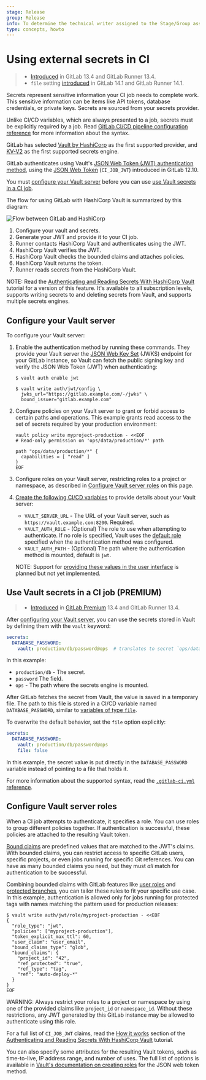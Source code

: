 ```yaml
---
stage: Release
group: Release
info: To determine the technical writer assigned to the Stage/Group associated with this page, see https://about.gitlab.com/handbook/engineering/ux/technical-writing/#assignments
type: concepts, howto
---
```


# Using external secrets in CI

> - [Introduced](https://gitlab.com/gitlab-org/gitlab/-/issues/218746) in GitLab 13.4 and GitLab Runner 13.4.
> - `file` setting [introduced](https://gitlab.com/gitlab-org/gitlab/-/issues/250695) in GitLab 14.1 and GitLab Runner 14.1.

Secrets represent sensitive information your CI job needs to complete work. This
sensitive information can be items like API tokens, database credentials, or private keys.
Secrets are sourced from your secrets provider.

Unlike CI/CD variables, which are always presented to a job, secrets must be explicitly
required by a job. Read [GitLab CI/CD pipeline configuration reference](../yaml/index.md#secrets)
for more information about the syntax.

GitLab has selected [Vault by HashiCorp](https://www.vaultproject.io) as the
first supported provider, and [KV-V2](https://www.vaultproject.io/docs/secrets/kv/kv-v2)
as the first supported secrets engine.

GitLab authenticates using Vault's
[JSON Web Token (JWT) authentication method](https://www.vaultproject.io/docs/auth/jwt#jwt-authentication), using
the [JSON Web Token](https://gitlab.com/gitlab-org/gitlab/-/issues/207125) (`CI_JOB_JWT`)
introduced in GitLab 12.10.

You must [configure your Vault server](#configure-your-vault-server) before you
can use [use Vault secrets in a CI job](#use-vault-secrets-in-a-ci-job).

The flow for using GitLab with HashiCorp Vault
is summarized by this diagram:

![Flow between GitLab and HashiCorp](../img/gitlab_vault_workflow_v13_4.png "How GitLab CI_JOB_JWT works with HashiCorp Vault")

1. Configure your vault and secrets.
1. Generate your JWT and provide it to your CI job.
1. Runner contacts HashiCorp Vault and authenticates using the JWT.
1. HashiCorp Vault verifies the JWT.
1. HashiCorp Vault checks the bounded claims and attaches policies.
1. HashiCorp Vault returns the token.
1. Runner reads secrets from the HashiCorp Vault.

NOTE:
Read the [Authenticating and Reading Secrets With HashiCorp Vault](../examples/authenticating-with-hashicorp-vault/index.md)
tutorial for a version of this feature. It's available to all
subscription levels, supports writing secrets to and deleting secrets from Vault,
and supports multiple secrets engines.

## Configure your Vault server

To configure your Vault server:

1. Enable the authentication method by running these commands. They provide your Vault
   server the [JSON Web Key Set](https://tools.ietf.org/html/rfc7517) (JWKS) endpoint for your GitLab instance, so Vault
   can fetch the public signing key and verify the JSON Web Token (JWT) when authenticating:

   ```shell
   $ vault auth enable jwt

   $ vault write auth/jwt/config \
     jwks_url="https://gitlab.example.com/-/jwks" \
     bound_issuer="gitlab.example.com"
   ```

1. Configure policies on your Vault server to grant or forbid access to certain
   paths and operations. This example grants read access to the set of secrets
   required by your production environment:

   ```shell
   vault policy write myproject-production - <<EOF
   # Read-only permission on 'ops/data/production/*' path

   path "ops/data/production/*" {
     capabilities = [ "read" ]
   }
   EOF
   ```

1. Configure roles on your Vault server, restricting roles to a project or namespace,
   as described in [Configure Vault server roles](#configure-vault-server-roles) on this page.
1. [Create the following CI/CD variables](../variables/index.md#custom-cicd-variables)
   to provide details about your Vault server:
   - `VAULT_SERVER_URL` - The URL of your Vault server, such as `https://vault.example.com:8200`.
     Required.
   - `VAULT_AUTH_ROLE` - (Optional) The role to use when attempting to authenticate.
     If no role is specified, Vault uses the [default role](https://www.vaultproject.io/api/auth/jwt#default_role)
     specified when the authentication method was configured.
   - `VAULT_AUTH_PATH` - (Optional) The path where the authentication method is mounted, default is `jwt`.

   NOTE:
   Support for [providing these values in the user interface](https://gitlab.com/gitlab-org/gitlab/-/issues/218677)
   is planned but not yet implemented.

## Use Vault secrets in a CI job **(PREMIUM)**

> - [Introduced](https://gitlab.com/gitlab-org/gitlab/-/issues/28321) in [GitLab Premium](https://about.gitlab.com/pricing/) 13.4 and GitLab Runner 13.4.

After [configuring your Vault server](#configure-your-vault-server), you can use
the secrets stored in Vault by defining them with the `vault` keyword:

```yaml
secrets:
  DATABASE_PASSWORD:
    vault: production/db/password@ops  # translates to secret `ops/data/production/db`, field `password`
```

In this example:

- `production/db` - The secret.
- `password` The field.
- `ops` - The path where the secrets engine is mounted.

After GitLab fetches the secret from Vault, the value is saved in a temporary file.
The path to this file is stored in a CI/CD variable named `DATABASE_PASSWORD`,
similar to [variables of type `file`](../variables/index.md#cicd-variable-types).

To overwrite the default behavior, set the `file` option explicitly:

```yaml
secrets:
  DATABASE_PASSWORD:
    vault: production/db/password@ops
    file: false
```

In this example, the secret value is put directly in the `DATABASE_PASSWORD` variable
instead of pointing to a file that holds it.

For more information about the supported syntax, read the
[`.gitlab-ci.yml` reference](../yaml/index.md#secretsvault).

## Configure Vault server roles

When a CI job attempts to authenticate, it specifies a role. You can use roles to group
different policies together. If authentication is successful, these policies are
attached to the resulting Vault token.

[Bound claims](https://www.vaultproject.io/docs/auth/jwt#bound-claims) are predefined
values that are matched to the JWT's claims. With bounded claims, you can restrict access
to specific GitLab users, specific projects, or even jobs running for specific Git
references. You can have as many bounded claims you need, but they must *all* match
for authentication to be successful.

Combining bounded claims with GitLab features like [user roles](../../user/permissions.md)
and [protected branches](../../user/project/protected_branches.md), you can tailor
these rules to fit your specific use case. In this example, authentication is allowed
only for jobs running for protected tags with names matching the pattern used for
production releases:

```shell
$ vault write auth/jwt/role/myproject-production - <<EOF
{
  "role_type": "jwt",
  "policies": ["myproject-production"],
  "token_explicit_max_ttl": 60,
  "user_claim": "user_email",
  "bound_claims_type": "glob",
  "bound_claims": {
    "project_id": "42",
    "ref_protected": "true",
    "ref_type": "tag",
    "ref": "auto-deploy-*"
  }
}
EOF
```

WARNING:
Always restrict your roles to a project or namespace by using one of the provided
claims like `project_id` or `namespace_id`. Without these restrictions, any JWT
generated by this GitLab instance may be allowed to authenticate using this role.

For a full list of `CI_JOB_JWT` claims, read the
[How it works](../examples/authenticating-with-hashicorp-vault/index.md#how-it-works) section of the
[Authenticating and Reading Secrets With HashiCorp Vault](../examples/authenticating-with-hashicorp-vault/index.md) tutorial.

You can also specify some attributes for the resulting Vault tokens, such as time-to-live,
IP address range, and number of uses. The full list of options is available in
[Vault's documentation on creating roles](https://www.vaultproject.io/api/auth/jwt#create-role)
for the JSON web token method.
